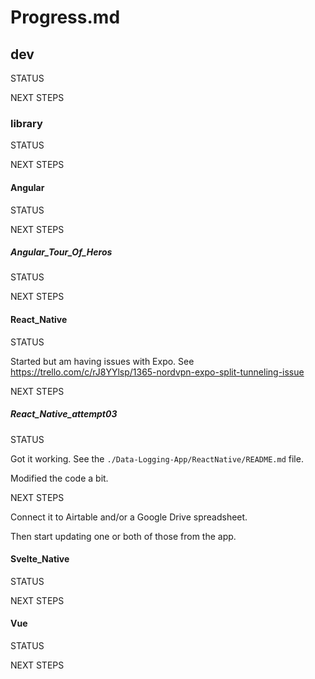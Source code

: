 # Progress.md

## dev

STATUS

NEXT STEPS

### library

STATUS

NEXT STEPS

#### Angular

STATUS

NEXT STEPS

##### Angular_Tour_Of_Heros

STATUS

NEXT STEPS

#### React_Native

STATUS

Started but am having issues with Expo. See https://trello.com/c/rJ8YYlsp/1365-nordvpn-expo-split-tunneling-issue

NEXT STEPS

##### React_Native_attempt03

STATUS

Got it working. See the `./Data-Logging-App/ReactNative/README.md` file.

Modified the code a bit.

NEXT STEPS

Connect it to Airtable and/or a Google Drive spreadsheet.

Then start updating one or both of those from the app.

#### Svelte_Native

STATUS

NEXT STEPS

#### Vue

STATUS

NEXT STEPS
